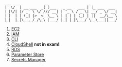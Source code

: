 ```
 __  __            _                   _
|  \/  | __ ___  _( )___   _ __   ___ | |_ ___  ___
| |\/| |/ _` \ \/ /// __| | '_ \ / _ \| __/ _ \/ __|
| |  | | (_| |>  <  \__ \ | | | | (_) | ||  __/\__ \
|_|  |_|\__,_/_/\_\ |___/ |_| |_|\___/ \__\___||___/
```

1. [EC2](./EC2-notes.md)
1. [IAM](./IAM-notes.md)
1. [CLI](./CLI-notes.md)
1. [CloudShell](./CloudShell-notes.md) **not in exam!**
1. [RDS](./RDS-notes.md)
1. [Parameter Store](./ParameterStore-notes.md)
1. [Secrets Manager](./SecretsManager-note.md)
